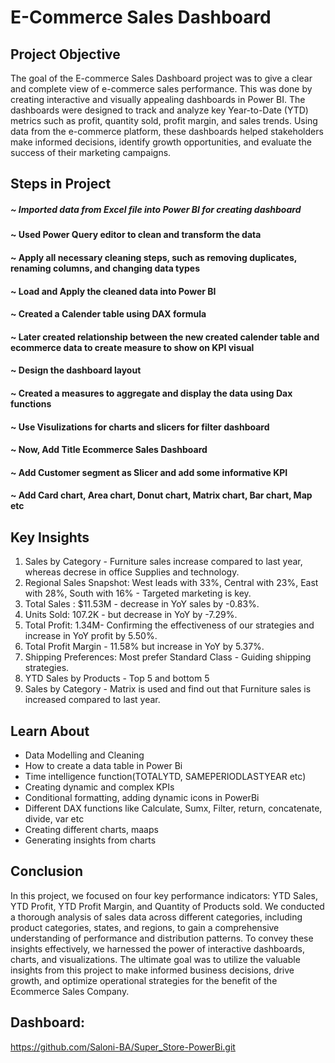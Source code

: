 # E-Commerce Sales Dashboard

## Project Objective

The goal of the E-commerce Sales Dashboard project was to give a clear and complete view of e-commerce sales performance. This was done by creating interactive and visually appealing dashboards in Power BI. The dashboards were designed to track and analyze key Year-to-Date (YTD) metrics such as profit, quantity sold, profit margin, and sales trends. Using data from the e-commerce platform, these dashboards helped stakeholders make informed decisions, identify growth opportunities, and evaluate the success of their marketing campaigns.

## Steps in Project

##### ~ Imported data from Excel file into Power BI for creating dashboard
#### ~ Used Power Query editor to clean and transform the data
#### ~ Apply all necessary cleaning steps, such as removing duplicates, renaming columns, and changing data types
#### ~ Load and Apply the cleaned data into Power BI
#### ~ Created a Calender table using DAX formula
#### ~ Later created relationship between the new created calender table and ecommerce data to create measure to show on KPI visual
#### ~ Design the dashboard layout
#### ~ Created a measures to aggregate and display the data using Dax functions
#### ~ Use Visulizations for charts and slicers for filter dashboard
#### ~ Now, Add Title Ecommerce Sales Dashboard
#### ~ Add Customer segment as Slicer and add some informative KPI
#### ~ Add Card chart, Area chart, Donut chart, Matrix chart, Bar chart, Map etc

## Key Insights

1. Sales by Category - Furniture sales increase compared to last year, whereas decrese in office Supplies and technology.
2. Regional Sales Snapshot: West leads with 33%, Central with 23%, East with 28%, South with 16% - Targeted marketing is key.
3. Total Sales : $11.53M - decrease in YoY sales by -0.83%.
4. Units Sold: 107.2K - but decrease in YoY by -7.29%.
5. Total Profit: 1.34M- Confirming the effectiveness of our strategies and increase in YoY profit by 5.50%.
6. Total Profit Margin - 11.58% but increase in YoY by 5.37%.
7. Shipping Preferences: Most prefer Standard Class - Guiding shipping strategies.
8. YTD Sales by Products - Top 5 and bottom 5
9. Sales by Category -  Matrix is used and find out that Furniture sales is increased compared to last year.

## Learn About

- Data Modelling and Cleaning
- How to create a data table in Power Bi
- Time intelligence function(TOTALYTD, SAMEPERIODLASTYEAR etc)
- Creating dynamic and complex KPIs
- Conditional formatting, adding dynamic icons in PowerBi
- Different DAX functions like Calculate, Sumx, Filter, return, concatenate, divide, var etc
-  Creating different charts, maaps
- Generating insights from charts

## Conclusion

In this project, we focused on four key performance indicators: YTD Sales, YTD Profit, YTD Profit Margin, and Quantity of Products sold. We conducted a thorough analysis of sales data across different categories, including product categories, states, and regions, to gain a comprehensive understanding of performance and distribution patterns. To convey these insights effectively, we harnessed the power of interactive dashboards, charts, and visualizations. The ultimate goal was to utilize the valuable insights from this project to make informed business decisions, drive growth, and optimize operational strategies for the benefit of the Ecommerce Sales Company.


## Dashboard:
 https://github.com/Saloni-BA/Super_Store-PowerBi.git